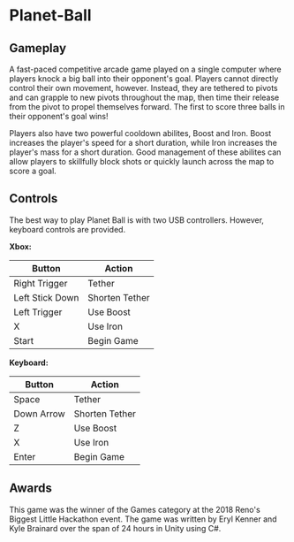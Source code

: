 # Planet-Ball
## Gameplay
A fast-paced competitive arcade game played on a single computer where players knock a big ball into their opponent's goal. Players cannot directly control their own movement, however. Instead, they are tethered to pivots and can grapple to new pivots throughout the map, then time their release from the pivot to propel themselves forward. The first to score three balls in their opponent's goal wins!

Players also have two powerful cooldown abilites, Boost and Iron. Boost increases the player's speed for a short duration, while Iron increases the player's mass for a short duration. Good management of these abilites can allow players to skillfully block shots or quickly launch across the map to score a goal.

## Controls
The best way to play Planet Ball is with two USB controllers. However, keyboard controls are provided.

**Xbox:**

| Button  | Action |
| ------------- | ------------- |
| Right Trigger  | Tether  |
| Left Stick Down  | Shorten Tether  |
| Left Trigger  | Use Boost  |
| X  | Use Iron  |
| Start  | Begin Game  |

**Keyboard:**

| Button  | Action |
| ------------- | ------------- |
| Space  | Tether  |
| Down Arrow  | Shorten Tether  |
| Z  | Use Boost  |
| X  | Use Iron  |
| Enter  | Begin Game  |

## Awards
This game was the winner of the Games category at the 2018 Reno's Biggest Little Hackathon event. The game was written by Eryl Kenner and Kyle Brainard over the span of 24 hours in Unity using C#.
